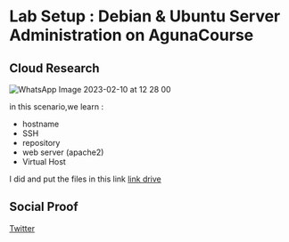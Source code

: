 
# Lab Setup : Debian & Ubuntu Server Administration on AgunaCourse 

## Cloud Research

![WhatsApp Image 2023-02-10 at 12 28 00](https://user-images.githubusercontent.com/120786669/218475597-be933e86-413a-48fc-b7f1-7a93aedd776e.jpeg)


in this scenario,we learn :
- hostname
- SSH
- repository
- web server (apache2)
- Virtual Host

I did and put the files in this link [link drive](https://docs.google.com/document/d/1ue3OWdFQA5Gv_B5JY9Uv-wIS8riBXu--/edit?usp=share_link&ouid=112131968016574233949&rtpof=true&sd=true)

## Social Proof
[Twitter](https://twitter.com/tiaradwim1306/status/1625133560545021952)
